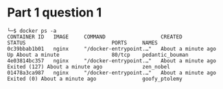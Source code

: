 
# Part 1 question 1

    └─$ docker ps -a                       
    CONTAINER ID   IMAGE     COMMAND                  CREATED              STATUS                            PORTS     NAMES
    0c39bbab1b01   nginx     "/docker-entrypoint.…"   About a minute ago   Up About a minute                 80/tcp    pedantic_bouman
    4e03814bc357   nginx     "/docker-entrypoint.…"   About a minute ago   Exited (127) About a minute ago             zen_nobel
    01478a3ca987   nginx     "/docker-entrypoint.…"   About a minute ago   Exited (0) About a minute ago               goofy_ptolemy
